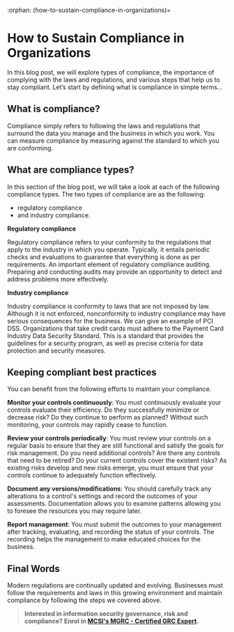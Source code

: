 :orphan:
(how-to-sustain-compliance-in-organizations)=
# How to Sustain Compliance in Organizations
 
In this blog post, we will explore types of compliance, the importance of complying with the laws and regulations, and various steps that help us to stay compliant. Let’s start by defining what is compliance in simple terms...

## What is compliance?

Compliance simply refers to following the laws and regulations that surround the data you manage and the business in which you work. You can measure compliance by measuring against the standard to which you are conforming.

## What are compliance types?

In this section of the blog post, we will take a look at each of the following compliance types. The two types of compliance are as the following:

- regulatory compliance
- and industry compliance.

**Regulatory compliance**

Regulatory compliance refers to your conformity to the regulations that apply to the industry in which you operate. Typically, it entails periodic checks and evaluations to guarantee that everything is done as per requirements. An important element of regulatory compliance auditing. Preparing and conducting audits may provide an opportunity to detect and address problems more effectively.

**Industry compliance**

Industry compliance is conformity to laws that are not imposed by law. Although it is not enforced, nonconformity to industry compliance may have serious consequences for the business. We can give an example of PCI DSS. Organizations that take credit cards must adhere to the Payment Card Industry Data Security Standard. This is a standard that provides the guidelines for a security program, as well as precise criteria for data protection and security measures.

## Keeping compliant best practices

You can benefit from the following efforts to maintain your compliance.

**Monitor your controls continuously**: You must continuously evaluate your controls evaluate their efficiency. Do they successfully minimize or decrease risk? Do they continue to perform as planned? Without such monitoring, your controls may rapidly cease to function.

**Review your controls periodically**: You must review your controls on a regular basis to ensure that they are still functional and satisfy the goals for risk management. Do you need additional controls? Are there any controls that need to be retired? Do your current controls cover the existent risks? As existing risks develop and new risks emerge, you must ensure that your controls continue to adequately function effectively.

**Document any versions/modifications**: You should carefully track any alterations to a control's settings and record the outcomes of your assessments. Documentation allows you to examine patterns allowing you to foresee the resources you may require later.

**Report management**: You must submit the outcomes to your management after tracking, evaluating, and recording the status of your controls. The recording helps the management to make educated choices for the business.

## Final Words

Modern regulations are continually updated and evolving. Businesses must follow the requirements and laws in this growing environment and maintain compliance by following the steps we covered above.

> **Interested in information security governance, risk and compliance? Enrol in [MCSI's MGRC - Certified GRC Expert](https://www.mosse-institute.com/certifications/mgrc-certified-grc-practitioner.html).**